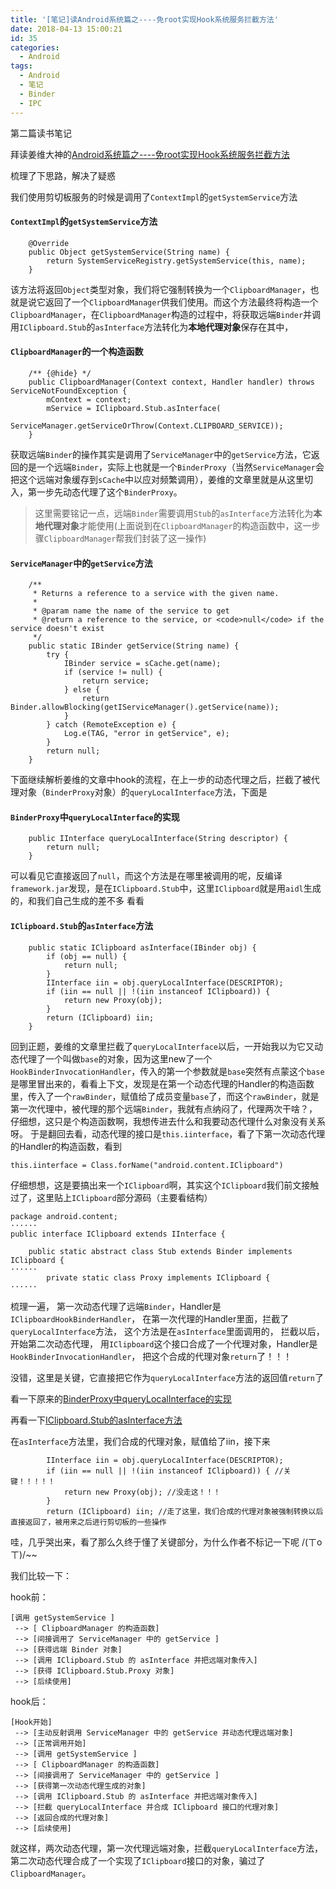 ```yaml
---
title: '[笔记]读Android系统篇之----免root实现Hook系统服务拦截方法'
date: 2018-04-13 15:00:21
id: 35
categories:
  - Android
tags:
  - Android
  - 笔记
  - Binder
  - IPC
---
```


第二篇读书笔记

拜读姜维大神的[Android系统篇之----免root实现Hook系统服务拦截方法](https://blog.csdn.net/jiangwei0910410003/article/details/52523679)

梳理了下思路，解决了疑惑



我们使用剪切板服务的时候是调用了`ContextImpl`的`getSystemService`方法

#### `ContextImpl`的`getSystemService`方法

```
    @Override
    public Object getSystemService(String name) {
        return SystemServiceRegistry.getSystemService(this, name);
    }

```

该方法将返回`Object`类型对象，我们将它强制转换为一个`ClipboardManager`，也就是说它返回了一个`ClipboardManager`供我们使用。而这个方法最终将构造一个`ClipboardManager`，在`ClipboardManager`构造的过程中，将获取远端`Binder`并调用`IClipboard.Stub`的`asInterface`方法转化为**本地代理对象**保存在其中，

#### `ClipboardManager`的一个构造函数

```
    /** {@hide} */
    public ClipboardManager(Context context, Handler handler) throws ServiceNotFoundException {
        mContext = context;
        mService = IClipboard.Stub.asInterface(
                ServiceManager.getServiceOrThrow(Context.CLIPBOARD_SERVICE));
    }
```

获取远端`Binder`的操作其实是调用了`ServiceManager`中的`getService`方法，它返回的是一个远端`Binder`，实际上也就是一个`BinderProxy`（当然`ServiceManager`会把这个远端对象缓存到`sCache`中以应对频繁调用），姜维的文章里就是从这里切入，第一步先动态代理了这个`BinderProxy`。


> 这里需要铭记一点，远端`Binder`需要调用`Stub`的`asInterface`方法转化为**本地代理对象**才能使用(上面说到在`ClipboardManager`的构造函数中，这一步骤`ClipboardManager`帮我们封装了这一操作)


#### `ServiceManager`中的`getService`方法

```
    /**
     * Returns a reference to a service with the given name.
     * 
     * @param name the name of the service to get
     * @return a reference to the service, or <code>null</code> if the service doesn't exist
     */
    public static IBinder getService(String name) {
        try {
            IBinder service = sCache.get(name);
            if (service != null) {
                return service;
            } else {
                return Binder.allowBlocking(getIServiceManager().getService(name));
            }
        } catch (RemoteException e) {
            Log.e(TAG, "error in getService", e);
        }
        return null;
    }
```



下面继续解析姜维的文章中hook的流程，在上一步的动态代理之后，拦截了被代理对象（`BinderProxy`对象）的`queryLocalInterface`方法，下面是

#### `BinderProxy`中`queryLocalInterface`的实现

```
    public IInterface queryLocalInterface(String descriptor) {
        return null;
    }

```

可以看见它直接返回了`null`，而这个方法是在哪里被调用的呢，反编译`framework.jar`发现，是在`IClipboard.Stub`中，这里`IClipboard`就是用`aidl`生成的，和我们自己生成的差不多
看看

#### `IClipboard.Stub`的`asInterface`方法

```
    public static IClipboard asInterface(IBinder obj) {
        if (obj == null) {
            return null;
        }
        IInterface iin = obj.queryLocalInterface(DESCRIPTOR);
        if (iin == null || !(iin instanceof IClipboard)) {
            return new Proxy(obj);
        }
        return (IClipboard) iin;
    }
```

回到正题，姜维的文章里拦截了`queryLocalInterface`以后，一开始我以为它又动态代理了一个叫做`base`的对象，因为这里new了一个`HookBinderInvocationHandler`，传入的第一个参数就是`base`突然有点蒙这个`base`是哪里冒出来的，看看上下文，发现是在第一个动态代理的Handler的构造函数里，传入了一个`rawBinder`，赋值给了成员变量`base`了，而这个`rawBinder`，就是第一次代理中，被代理的那个远端`Binder`，我就有点纳闷了，代理两次干啥？，仔细想，这只是个构造函数啊，我想传进去什么和我要动态代理什么对象没有关系呀。
于是翻回去看，动态代理的接口是`this.iinterface`，看了下第一次动态代理的Handler的构造函数，看到
```
this.iinterface = Class.forName("android.content.IClipboard")
```
仔细想想，这是要搞出来一个`IClipboard`啊，其实这个`IClipboard`我们前文接触过了，这里贴上`IClipboard`部分源码（主要看结构）

```
package android.content;
······
public interface IClipboard extends IInterface {

    public static abstract class Stub extends Binder implements IClipboard {
······
        private static class Proxy implements IClipboard {
······
```

梳理一遍，
第一次动态代理了远端`Binder`，Handler是`IClipboardHookBinderHandler`，
在第一次代理的Handler里面，拦截了`queryLocalInterface`方法，
这个方法是在`asInterface`里面调用的，
拦截以后，开始第二次动态代理，
用`IClipboard`这个接口合成了一个代理对象，Handler是`HookBinderInvocationHandler`，
把这个合成的代理对象`return`了！！！

没错，这里是关键，它直接把它作为`queryLocalInterface`方法的返回值`return`了

看一下原来的[BinderProxy中queryLocalInterface的实现](#BinderProxy中queryLocalInterface的实现)

再看一下[IClipboard.Stub的asInterface方法](#IClipboard.Stub的asInterface方法)

在`asInterface`方法里，我们合成的代理对象，赋值给了iin，接下来
```
        IInterface iin = obj.queryLocalInterface(DESCRIPTOR);
        if (iin == null || !(iin instanceof IClipboard)) { //关键！！！！！
            return new Proxy(obj); //没走这！！！
        }
        return (IClipboard) iin; //走了这里，我们合成的代理对象被强制转换以后直接返回了，被用来之后进行剪切板的一些操作
```
哇，几乎哭出来，看了那么久终于懂了关键部分，为什么作者不标记一下呢
/(ㄒoㄒ)/~~

我们比较一下：

hook前：

```
[调用 getSystemService ]
 --> [ ClipboardManager 的构造函数]
 --> [间接调用了 ServiceManager 中的 getService ]
 --> [获得远端 Binder 对象]
 --> [调用 IClipboard.Stub 的 asInterface 并把远端对象传入]
 --> [获得 IClipboard.Stub.Proxy 对象]
 --> [后续使用]
```

hook后：

```
[Hook开始]
 --> [主动反射调用 ServiceManager 中的 getService 并动态代理远端对象]
 --> [正常调用开始]
 --> [调用 getSystemService ]
 --> [ ClipboardManager 的构造函数]
 --> [间接调用了 ServiceManager 中的 getService ]
 --> [获得第一次动态代理生成的对象]
 --> [调用 IClipboard.Stub 的 asInterface 并把远端对象传入]
 --> [拦截 queryLocalInterface 并合成 IClipboard 接口的代理对象]
 --> [返回合成的代理对象]
 --> [后续使用]
```


就这样，两次动态代理，第一次代理远端对象，拦截`queryLocalInterface`方法，第二次动态代理合成了一个实现了`IClipboard`接口的对象，骗过了`ClipboardManager`。

